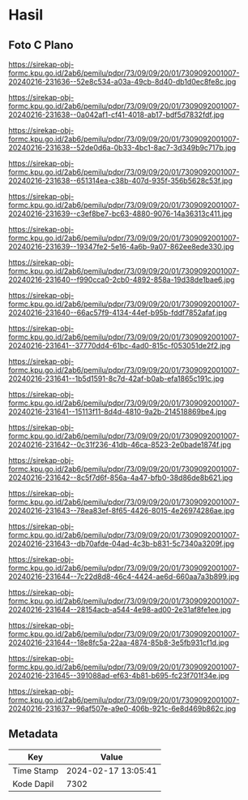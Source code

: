 # Hasil

## Foto C Plano

https://sirekap-obj-formc.kpu.go.id/2ab6/pemilu/pdpr/73/09/09/20/01/7309092001007-20240216-231636--52e8c534-a03a-49cb-8d40-db1d0ec8fe8c.jpg

https://sirekap-obj-formc.kpu.go.id/2ab6/pemilu/pdpr/73/09/09/20/01/7309092001007-20240216-231638--0a042af1-cf41-4018-ab17-bdf5d7832fdf.jpg

https://sirekap-obj-formc.kpu.go.id/2ab6/pemilu/pdpr/73/09/09/20/01/7309092001007-20240216-231638--52de0d6a-0b33-4bc1-8ac7-3d349b9c717b.jpg

https://sirekap-obj-formc.kpu.go.id/2ab6/pemilu/pdpr/73/09/09/20/01/7309092001007-20240216-231638--651314ea-c38b-407d-935f-356b5628c53f.jpg

https://sirekap-obj-formc.kpu.go.id/2ab6/pemilu/pdpr/73/09/09/20/01/7309092001007-20240216-231639--c3ef8be7-bc63-4880-9076-14a36313c411.jpg

https://sirekap-obj-formc.kpu.go.id/2ab6/pemilu/pdpr/73/09/09/20/01/7309092001007-20240216-231639--19347fe2-5e16-4a6b-9a07-862ee8ede330.jpg

https://sirekap-obj-formc.kpu.go.id/2ab6/pemilu/pdpr/73/09/09/20/01/7309092001007-20240216-231640--f990cca0-2cb0-4892-858a-19d38de1bae6.jpg

https://sirekap-obj-formc.kpu.go.id/2ab6/pemilu/pdpr/73/09/09/20/01/7309092001007-20240216-231640--66ac57f9-4134-44ef-b95b-fddf7852afaf.jpg

https://sirekap-obj-formc.kpu.go.id/2ab6/pemilu/pdpr/73/09/09/20/01/7309092001007-20240216-231641--37770dd4-61bc-4ad0-815c-f053051de2f2.jpg

https://sirekap-obj-formc.kpu.go.id/2ab6/pemilu/pdpr/73/09/09/20/01/7309092001007-20240216-231641--1b5d1591-8c7d-42af-b0ab-efa1865c191c.jpg

https://sirekap-obj-formc.kpu.go.id/2ab6/pemilu/pdpr/73/09/09/20/01/7309092001007-20240216-231641--15113f11-8d4d-4810-9a2b-214518869be4.jpg

https://sirekap-obj-formc.kpu.go.id/2ab6/pemilu/pdpr/73/09/09/20/01/7309092001007-20240216-231642--0c31f236-41db-46ca-8523-2e0bade1874f.jpg

https://sirekap-obj-formc.kpu.go.id/2ab6/pemilu/pdpr/73/09/09/20/01/7309092001007-20240216-231642--8c5f7d6f-856a-4a47-bfb0-38d86de8b621.jpg

https://sirekap-obj-formc.kpu.go.id/2ab6/pemilu/pdpr/73/09/09/20/01/7309092001007-20240216-231643--78ea83ef-8f65-4426-8015-4e26974286ae.jpg

https://sirekap-obj-formc.kpu.go.id/2ab6/pemilu/pdpr/73/09/09/20/01/7309092001007-20240216-231643--db70afde-04ad-4c3b-b831-5c7340a3209f.jpg

https://sirekap-obj-formc.kpu.go.id/2ab6/pemilu/pdpr/73/09/09/20/01/7309092001007-20240216-231644--7c22d8d8-46c4-4424-ae6d-660aa7a3b899.jpg

https://sirekap-obj-formc.kpu.go.id/2ab6/pemilu/pdpr/73/09/09/20/01/7309092001007-20240216-231644--28154acb-a544-4e98-ad00-2e31af8fe1ee.jpg

https://sirekap-obj-formc.kpu.go.id/2ab6/pemilu/pdpr/73/09/09/20/01/7309092001007-20240216-231644--18e8fc5a-22aa-4874-85b8-3e5fb931cf1d.jpg

https://sirekap-obj-formc.kpu.go.id/2ab6/pemilu/pdpr/73/09/09/20/01/7309092001007-20240216-231645--391088ad-ef63-4b81-b695-fc23f701f34e.jpg

https://sirekap-obj-formc.kpu.go.id/2ab6/pemilu/pdpr/73/09/09/20/01/7309092001007-20240216-231637--96af507e-a9e0-406b-921c-6e8d469b862c.jpg


## Metadata

| Key        | Value               |
| ---------- | ------------------- |
| Time Stamp | 2024-02-17 13:05:41 |
| Kode Dapil | 7302                |



